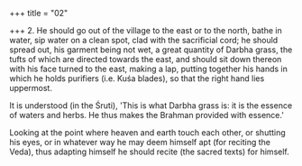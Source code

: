 +++
title = "02"

+++
2. He should go out of the village to the east or to the north, bathe in water, sip water on a clean spot, clad with the sacrificial cord; he should spread out, his garment being not wet, a great quantity of Darbha grass, the tufts of which are directed towards the east, and should sit down thereon with his face turned to the east, making a lap, putting together his hands in which he holds purifiers (i.e. Kuśa blades), so that the right hand lies uppermost.

It is understood (in the Śruti), 'This is what Darbha grass is: it is the essence of waters and herbs. He thus makes the Brahman provided with essence.'

Looking at the point where heaven and earth touch each other, or shutting his eyes, or in whatever way he may deem himself apt (for reciting the Veda), thus adapting himself he should recite (the sacred texts) for himself.
